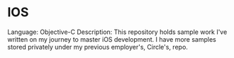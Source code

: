 IOS
===

Language: Objective-C
Description: This repository holds sample work I've written on my journey to master iOS development. I have more samples stored privately under my previous employer's, Circle's, repo.

